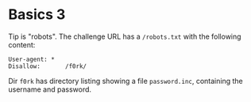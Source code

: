 # Basics 3

Tip is "robots". The challenge URL has a `/robots.txt` with the following content:

```
User-agent: *
Disallow:       /f0rk/
```

Dir `f0rk` has directory listing showing a file `password.inc`, containing the username and password.
